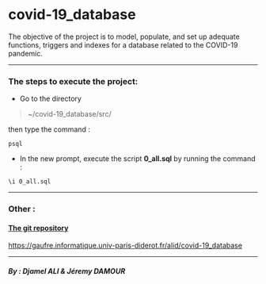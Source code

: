 # covid-19_database

The objective of the project is to model, populate, and set up adequate functions, triggers and indexes for a database related to the COVID-19 pandemic.

___

### The steps to execute the project: 

* Go to the directory 
> ~/covid-19_database/src/ 

then type the command : 

`psql`

* In the new prompt, execute the script **0_all.sql** by running the command :


`\i 0_all.sql`


___

### Other :

#### [The git repository ](https://gaufre.informatique.univ-paris-diderot.fr/alid/covid-19_database)

https://gaufre.informatique.univ-paris-diderot.fr/alid/covid-19_database

___
##### By : Djamel ALI & Jéremy DAMOUR